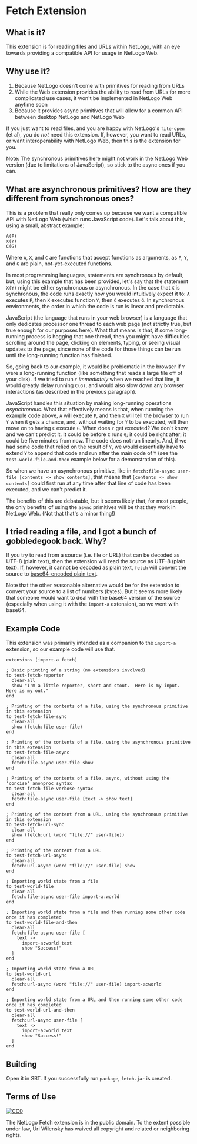# Fetch Extension

## What is it?

This extension is for reading files and URLs within NetLogo, with an eye towards providing a compatible API for usage in NetLogo Web.

## Why use it?

  1. Because NetLogo doesn't come with primitives for reading from URLs
  2. While the Web extension provides the ability to read from URLs for more complicated use cases, it won't be implemented in NetLogo Web anytime soon
  3. Because it provides async primitives that will allow for a common API between desktop NetLogo and NetLogo Web

If you just want to read files, and you are happy with NetLogo's `file-open` (et al), you do *not* need this extension.  If, however, you want to read URLs, or want interoperability with NetLogo Web, then this is the extension for you.

Note: The synchronous primitives here might not work in the NetLogo Web version (due to limitations of JavaScript), so stick to the async ones if you can.

## What are asynchronous primitives?  How are they different from synchronous ones?

This is a problem that really only comes up because we want a compatible API with NetLogo Web (which runs JavaScript code).  Let's talk about this, using a small, abstract example:

```
A(F)
X(Y)
C(G)
```

Where `A`, `X`, and `C` are functions that accept functions as arguments, as `F`, `Y`, and `G` are plain, not-yet-executed functions.

In most programming languages, statements are synchronous by default, but, using this example that has been provided, let's say that the statement `X(Y)` might be either synchronous or asynchronous.  In the case that `X` is synchronous, the code runs exactly how you would intuitively expect it to: `A` executes `F`, then `X` executes function `Y`, then `C` executes `G`.  In synchronous environments, the order in which the code is run is linear and predictable.

JavaScript (the language that runs in your web browser) is a language that only dedicates processor one thread to each web page (not strictly true, but true enough for our purposes here).  What that means is that, if some long-running process is hogging that one thread, then you might have difficulties scrolling around the page, clicking on elements, typing, or seeing visual updates to the page, since none of the code for those things can be run until the long-running function has finished.

So, going back to our example, it would be problematic in the browser if `Y` were a long-running function (like something that reads a large file off of your disk).  If we tried to run `Y` *immediately* when we reached that line, it would greatly delay running `C(G)`, and would also slow down any browser interactions (as described in the previous paragraph).

JavaScript handles this situation by making long-running operations *asynchronous*.  What that effectively means is that, when running the example code above, `A` will execute `F`, and then `X` will tell the browser to run `Y` when it gets a chance, and, without waiting for `Y` to be executed, will then move on to having `C` execute `G`.  When does `Y` get executed?  We don't know, and we can't predict it.  It could be before `C` runs `G`; it could be right after; it could be five minutes from now.  The code does not run linearly.  And, if we had some code that relied on the result of `Y`, we would essentially have to extend `Y` to append that code and run after the main code of `Y` (see the `test-world-file-and-then` example below for a demonstration of this).

So when we have an asynchronous primitive, like in `fetch:file-async user-file [contents -> show contents]`, that means that `[contents -> show contents]` could first run at any time after that line of code has been executed, and we can't predict it.

The benefits of this are debatable, but it seems likely that, for most people, the only benefits of using the `async` primitives will be that they work in NetLogo Web.  (Not that that's a minor thing!)

## I tried reading a file, and I got a bunch of gobbledegook back.  Why?

If you try to read from a source (i.e. file or URL) that can be decoded as UTF-8 (plain text), then the extension will read the source as UTF-8 (plain text).  If, however, it cannot be decoded as plain text, `fetch` will convert the source to [base64-encoded plain text](https://en.wikipedia.org/wiki/Base64).

Note that the other reasonable alternative would be for the extension to convert your source to a list of numbers (bytes).  But it seems more likely that someone would want to deal with the base64 version of the source (especially when using it with the `import-a` extension), so we went with base64.

## Example Code

This extension was primarily intended as a companion to the `import-a` extension, so our example code will use that.

```netlogo
extensions [import-a fetch]

; Basic printing of a string (no extensions involved)
to test-fetch-reporter
  clear-all
  show "I'm a little reporter, short and stout.  Here is my input.  Here is my out."
end

; Printing of the contents of a file, using the synchronous primitive in this extension
to test-fetch-file-sync
  clear-all
  show (fetch:file user-file)
end

; Printing of the contents of a file, using the asynchronous primitive in this extension
to test-fetch-file-async
  clear-all
  fetch:file-async user-file show
end

; Printing of the contents of a file, async, without using the 'concise' anonproc syntax
to test-fetch-file-verbose-syntax
  clear-all
  fetch:file-async user-file [text -> show text]
end

; Printing of the content from a URL, using the synchronous primitive in this extension
to test-fetch-url-sync
  clear-all
  show (fetch:url (word "file://" user-file))
end

; Printing of the content from a URL
to test-fetch-url-async
  clear-all
  fetch:url-async (word "file://" user-file) show
end

; Importing world state from a file
to test-world-file
  clear-all
  fetch:file-async user-file import-a:world
end

; Importing world state from a file and then running some other code once it has completed
to test-world-file-and-then
  clear-all
  fetch:file-async user-file [
    text ->
      import-a:world text
      show "Success!"
  ]
end

; Importing world state from a URL
to test-world-url
  clear-all
  fetch:url-async (word "file://" user-file) import-a:world
end

; Importing world state from a URL and then running some other code once it has completed
to test-world-url-and-then
  clear-all
  fetch:url-async user-file [
    text ->
      import-a:world text
      show "Success!"
  ]
end
```

## Building

Open it in SBT.  If you successfully run `package`, `fetch.jar` is created.

## Terms of Use

[![CC0](http://i.creativecommons.org/p/zero/1.0/88x31.png)](http://creativecommons.org/publicdomain/zero/1.0/)

The NetLogo Fetch extension is in the public domain.  To the extent possible under law, Uri Wilensky has waived all copyright and related or neighboring rights.
